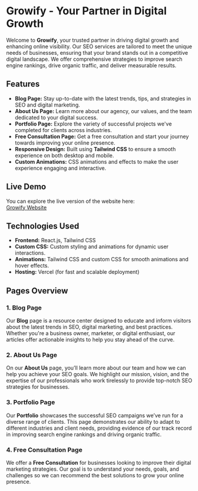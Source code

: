 # Growify - Your Partner in Digital Growth

Welcome to **Growify**, your trusted partner in driving digital growth and enhancing online visibility. Our SEO services are tailored to meet the unique needs of businesses, ensuring that your brand stands out in a competitive digital landscape. We offer comprehensive strategies to improve search engine rankings, drive organic traffic, and deliver measurable results.

## Features

- **Blog Page:** Stay up-to-date with the latest trends, tips, and strategies in SEO and digital marketing.
- **About Us Page:** Learn more about our agency, our values, and the team dedicated to your digital success.
- **Portfolio Page:** Explore the variety of successful projects we've completed for clients across industries.
- **Free Consultation Page:** Get a free consultation and start your journey towards improving your online presence.
- **Responsive Design:** Built using **Tailwind CSS** to ensure a smooth experience on both desktop and mobile.
- **Custom Animations:** CSS animations and effects to make the user experience engaging and interactive.

## Live Demo

You can explore the live version of the website here:  
[Growify Website](https://growify-bbeutpl12-nazmuls-projects-da750e87.vercel.app/)

## Technologies Used

- **Frontend:** React.js, Tailwind CSS
- **Custom CSS:** Custom styling and animations for dynamic user interactions.
- **Animations:** Tailwind CSS and custom CSS for smooth animations and hover effects.
- **Hosting:** Vercel (for fast and scalable deployment)

## Pages Overview

### 1. Blog Page
Our **Blog** page is a resource center designed to educate and inform visitors about the latest trends in SEO, digital marketing, and best practices. Whether you're a business owner, marketer, or digital enthusiast, our articles offer actionable insights to help you stay ahead of the curve.

### 2. About Us Page
On our **About Us** page, you’ll learn more about our team and how we can help you achieve your SEO goals. We highlight our mission, vision, and the expertise of our professionals who work tirelessly to provide top-notch SEO strategies for businesses.

### 3. Portfolio Page
Our **Portfolio** showcases the successful SEO campaigns we’ve run for a diverse range of clients. This page demonstrates our ability to adapt to different industries and client needs, providing evidence of our track record in improving search engine rankings and driving organic traffic.

### 4. Free Consultation Page
We offer a **Free Consultation** for businesses looking to improve their digital marketing strategies. Our goal is to understand your needs, goals, and challenges so we can recommend the best solutions to grow your online presence.


